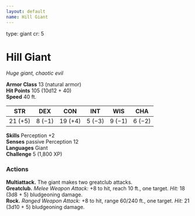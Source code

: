 ```yaml
---
layout: default
name: Hill Giant
---
```

type: giant
cr: 5

# Hill Giant 
_Huge giant, chaotic evil_

**Armor Class** 13 (natural armor)    
**Hit Points** 105 (10d12 + 40)    
**Speed** 40 ft. 

| STR     | DEX     | CON     | INT     | WIS     | CHA     |
|---------|---------|---------|---------|---------|---------|
| 21 (+5) | 8 (−1) | 19 (+4) | 5 (−3) | 9 (−1) | 6 (−2) |

**Skills** Perception +2    
**Senses** passive Perception 12    
**Languages** Giant    
**Challenge** 5 (1,800 XP) 

### Actions 
**Multiattack.** The giant makes two greatclub attacks.    
**Greatclub.** _Melee Weapon Attack:_ +8 to hit, reach 10 ft., one target. _Hit:_ 18 (3d8 + 5) bludgeoning damage.    
**Rock.** _Ranged Weapon Attack:_ +8 to hit, range 60/240 ft., one target. _Hit:_ 21 (3d10 + 5) bludgeoning damage.